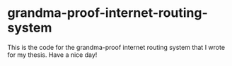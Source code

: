 # grandma-proof-internet-routing-system
This is the code for the grandma-proof internet routing system that I wrote for my thesis. Have a nice day!
